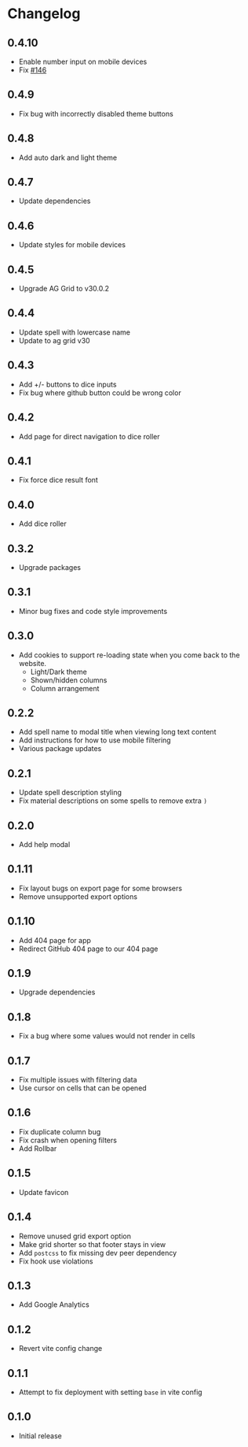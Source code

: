 <!-- @format -->

# Changelog

## 0.4.10

-   Enable number input on mobile devices
-   Fix [#146](https://github.com/mg3-codes/d-d-spell-finder/issues/146)

## 0.4.9

-   Fix bug with incorrectly disabled theme buttons

## 0.4.8

-   Add auto dark and light theme

## 0.4.7

-   Update dependencies

## 0.4.6

-   Update styles for mobile devices

## 0.4.5

-   Upgrade AG Grid to v30.0.2

## 0.4.4

-   Update spell with lowercase name
-   Update to ag grid v30

## 0.4.3

-   Add +/- buttons to dice inputs
-   Fix bug where github button could be wrong color

## 0.4.2

-   Add page for direct navigation to dice roller

## 0.4.1

-   Fix force dice result font

## 0.4.0

-   Add dice roller

## 0.3.2

-   Upgrade packages

## 0.3.1

-   Minor bug fixes and code style improvements

## 0.3.0

-   Add cookies to support re-loading state when you come back to the website.
    -   Light/Dark theme
    -   Shown/hidden columns
    -   Column arrangement

## 0.2.2

-   Add spell name to modal title when viewing long text content
-   Add instructions for how to use mobile filtering
-   Various package updates

## 0.2.1

-   Update spell description styling
-   Fix material descriptions on some spells to remove extra `)`

## 0.2.0

-   Add help modal

## 0.1.11

-   Fix layout bugs on export page for some browsers
-   Remove unsupported export options

## 0.1.10

-   Add 404 page for app
-   Redirect GitHub 404 page to our 404 page

## 0.1.9

-   Upgrade dependencies

## 0.1.8

-   Fix a bug where some values would not render in cells

## 0.1.7

-   Fix multiple issues with filtering data
-   Use cursor on cells that can be opened

## 0.1.6

-   Fix duplicate column bug
-   Fix crash when opening filters
-   Add Rollbar

## 0.1.5

-   Update favicon

## 0.1.4

-   Remove unused grid export option
-   Make grid shorter so that footer stays in view
-   Add `postcss` to fix missing dev peer dependency
-   Fix hook use violations

## 0.1.3

-   Add Google Analytics

## 0.1.2

-   Revert vite config change

## 0.1.1

-   Attempt to fix deployment with setting `base` in vite config

## 0.1.0

-   Initial release
